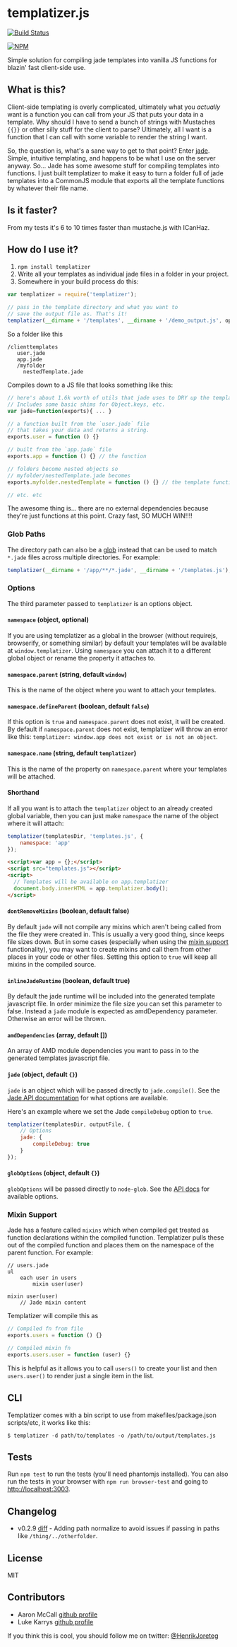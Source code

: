 # templatizer.js

[![Build Status](https://travis-ci.org/HenrikJoreteg/templatizer.png?branch=master)](https://travis-ci.org/HenrikJoreteg/templatizer)

[![NPM](https://nodei.co/npm/templatizer.png?downloads=true)](https://nodei.co/npm/templatizer/)

Simple solution for compiling jade templates into vanilla JS functions for blazin' fast client-side use.

## What is this?

Client-side templating is overly complicated, ultimately what you *actually* want is a function you can call from your JS that puts your data in a template. Why should I have to send a bunch of strings with Mustaches `{{}}` or other silly stuff for the client to parse? Ultimately, all I want is a function that I can call with some variable to render the string I want.

So, the question is, what's a sane way to get to that point? Enter [jade](http://jade-lang.com). Simple, intuitive templating, and happens to be what I use on the server anyway. So... Jade has some awesome stuff for compiling templates into functions. I just built templatizer to make it easy to turn a folder full of jade templates into a CommonJS module that exports all the template functions by whatever their file name.

## Is it faster?
From my tests it's 6 to 10 times faster than mustache.js with ICanHaz.

## How do I use it?

1. `npm install templatizer`
1. Write all your templates as individual jade files in a folder in your project.
1. Somewhere in your build process do this:

```js
var templatizer = require('templatizer');

// pass in the template directory and what you want to
// save the output file as. That's it!
templatizer(__dirname + '/templates', __dirname + '/demo_output.js', options);
```

So a folder like this

```
/clienttemplates
   user.jade
   app.jade
   /myfolder
     nestedTemplate.jade
```

Compiles down to a JS file that looks something like this:

```js
// here's about 1.6k worth of utils that jade uses to DRY up the template code a bit.
// Includes some basic shims for Object.keys, etc.
var jade=function(exports){ ... }

// a function built from the `user.jade` file
// that takes your data and returns a string.
exports.user = function () {}

// built from the `app.jade` file
exports.app = function () {} // the function

// folders become nested objects so
// myfolder/nestedTemplate.jade becomes
exports.myfolder.nestedTemplate = function () {} // the template function

// etc. etc
```

The awesome thing is... there are no external dependencies because they're just functions at this point. Crazy fast, SO MUCH WIN!!!!

### Glob Paths

The directory path can also be a [glob](https://github.com/isaacs/node-glob) instead that can be used to match `*.jade` files across multiple directories. For example:

```js
templatizer(__dirname + '/app/**/*.jade', __dirname + '/templates.js');
```

### Options

The third parameter passed to `templatizer` is an options object.

#### `namespace` (object, optional)

If you are using templatizer as a global in the browser (without requirejs, browserify, or something similar) by default your templates will be available at `window.templatizer`. Using `namespace` you can attach it to a different global object or rename the property it attaches to.

#### `namespace.parent` (string, default `window`)

This is the name of the object where you want to attach your templates.

#### `namespace.defineParent` (boolean, default `false`)

If this option is `true` and `namespace.parent` does not exist, it will be created. By default if `namespace.parent` does not exist, templatizer will throw an error like this: `templatizer: window.app does not exist or is not an object`.

#### `namespace.name` (string, default `templatizer`)

This is the name of the property on `namespace.parent` where your templates will be attached.

#### Shorthand

If all you want is to attach the `templatizer` object to an already created global variable, then you can just make `namespace` the name of the object where it will attach:


```js
templatizer(templatesDir, 'templates.js', {
    namespace: 'app'
});
```

```html
<script>var app = {};</script>
<script src="templates.js"></script>
<script>
  // Templates will be available on app.templatizer
  document.body.innerHTML = app.templatizer.body();
</script>
```

#### `dontRemoveMixins` (boolean, default false)

By default `jade` will not compile any mixins which aren't being called from the file they were created in. This is usually a very good thing, since keeps file sizes down. But in some cases (especially when using the [mixin support](#mixin-support) functionality), you may want to create mixins and call them from other places in your code or other files. Setting this option to `true` will keep all mixins in the compiled source.

#### `inlineJadeRuntime` (boolean, default true)

By default the jade runtime will be included into the generated template javascript file. In order minimize the file size you can set this parameter to false. Instead a `jade` module is expected as amdDependency parameter. Otherwise an error will be thrown.

#### `amdDependencies` (array, default [])

An array of AMD module dependencies you want to pass in to the generated templates javascript file. 

#### `jade` (object, default `{}`)

`jade` is an object which will be passed directly to `jade.compile()`. See the [Jade API documentation](http://jade-lang.com/api/) for what options are available.

Here's an example where we set the Jade `compileDebug` option to `true`.

```js
templatizer(templatesDir, outputFile, {
    // Options
    jade: {
        compileDebug: true
    }
});
```

#### `globOptions` (object, default `{}`)

`globOptions` will be passed directly to `node-glob`. See the [API docs](https://github.com/isaacs/node-glob#options) for available options.

### Mixin Support

Jade has a feature called `mixins` which when compiled get treated as function declarations within the compiled function. Templatizer pulls these out of the compiled function and places them on the namespace of the parent function. For example:

```jade
// users.jade
ul
    each user in users
        mixin user(user)

mixin user(user)
    // Jade mixin content
```

Templatizer will compile this as

```js
// Compiled fn from file
exports.users = function () {}

// Compiled mixin fn
exports.users.user = function (user) {}
```

This is helpful as it allows you to call `users()` to create your list and then `users.user()` to render just a single item in the list.

## CLI

Templatizer comes with a bin script to use from makefiles/package.json scripts/etc, it works like this:

```
$ templatizer -d path/to/templates -o /path/to/output/templates.js
```

## Tests

Run `npm test` to run the tests (you'll need phantomjs installed). You can also run the tests in your browser with `npm run browser-test` and going to [http://localhost:3003](http://localhost:3003).

## Changelog

- v0.2.9 [diff](https://github.com/henrikjoreteg/templatizer/compare/v0.2.8...v0.2.9) - Adding path normalize to avoid issues if passing in paths like `/thing/../otherfolder`.

## License

MIT

## Contributors

- Aaron McCall [github profile](https://github.com/aaronmccall)
- Luke Karrys [github profile](https://github.com/lukekarrys)

If you think this is cool, you should follow me on twitter: [@HenrikJoreteg](http://twitter.com/henrikjoreteg)
